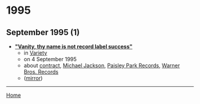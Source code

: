 # 1995

## September 1995 (1)

 - [**"Vanity, thy name is not record label success"**](https://variety.com/1995/music/news/vanity-thy-name-is-not-record-label-success-99129977/)
    - in [Variety](../../../publications/u-z/variety/index.md)
    - on 4 September 1995
    - about [contract](../../../topics/contract/index.md), [Michael Jackson](../../../topics/michael-jackson/index.md), [Paisley Park Records](../../../topics/paisley-park-records/index.md), [Warner Bros. Records](../../../topics/warner-bros-records/index.md)
    - ([mirror](https://web.archive.org/web/*/https://variety.com/1995/music/news/vanity-thy-name-is-not-record-label-success-99129977/))

----

[Home](../index.md)
